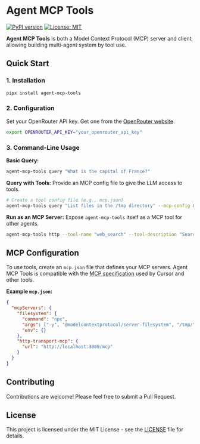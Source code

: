# Agent MCP Tools

[![PyPI version](https://badge.fury.io/py/agent-mcp-tools.svg)](https://badge.fury.io/py/agent-mcp-tools)
[![License: MIT](https://img.shields.io/badge/License-MIT-yellow.svg)](https://opensource.org/licenses/MIT)

**Agent MCP Tools** is both a Model Context Protocol (MCP) server and client, allowing building multi-agent system by tool use.

## Quick Start

### 1. Installation

```bash
pipx install agent-mcp-tools
```

### 2. Configuration

Set your OpenRouter API key. Get one from the [OpenRouter website](https://openrouter.ai/keys).

```bash
export OPENROUTER_API_KEY="your_openrouter_api_key"
```

### 3. Command-Line Usage

**Basic Query:**
```bash
agent-mcp-tools query "What is the capital of France?"
```

**Query with Tools:**
Provide an MCP config file to give the LLM access to tools.
```bash
# Create a tool config file (e.g., mcp.json)
agent-mcp-tools query "List files in the /tmp directory" --mcp-config mcp.json
```

**Run as an MCP Server:**
Expose `agent-mcp-tools` itself as a MCP tool for other agents.
```bash
agent-mcp-tools http --tool-name "web_search" --tool-description "Search the web and returns the summarized contents."
```

## MCP Configuration

To use tools, create an `mcp.json` file that defines your MCP servers. Agent MCP Tools is compatible with the [MCP specification](https://mcp.ai) used by Cursor and other tools.

**Example `mcp.json`:**
```json
{
  "mcpServers": {
    "filesystem": {
      "command": "npx",
      "args": ["-y", "@modelcontextprotocol/server-filesystem", "/tmp/"],
      "env": {}
    },
    "http-transport-mcp": {
      "url": "http://localhost:3000/mcp"
    }
  }
}
```

## Contributing

Contributions are welcome! Please feel free to submit a Pull Request.

## License

This project is licensed under the MIT License - see the [LICENSE](LICENSE) file for details.
